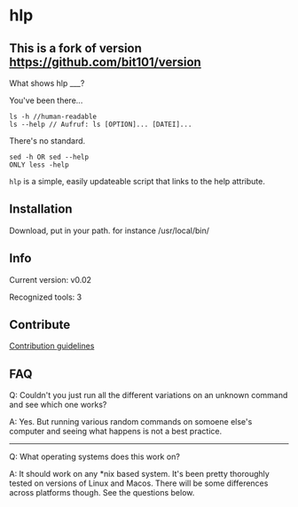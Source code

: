 # hlp
## This is a fork of version https://github.com/bit101/version

What shows hlp ___?

You've been there...

```
ls -h //human-readable 
ls --help // Aufruf: ls [OPTION]... [DATEI]...
```

There's no standard.

```
sed -h OR sed --help
ONLY less -help

```

`hlp` is a simple, easily updateable script that links to the help attribute.

## Installation

Download, put in your path.
for instance  /usr/local/bin/


## Info
Current version: v0.02

Recognized tools: 3

## Contribute


[Contribution guidelines](contributions.md)

## FAQ

Q: Couldn't you just run all the different variations on an unknown command and see which one works?

A: Yes. But running various random commands on somoene else's computer and seeing what happens is not a best practice.

---

Q: What operating systems does this work on?

A: It should work on any \*nix based system. It's been pretty thoroughly tested on versions of Linux and Macos. There will be some differences across platforms though. See the questions below.
